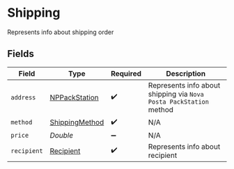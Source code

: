 # Shipping

Represents info about shipping order


## Fields

| Field                                                              | Type                                                               | Required                                                           | Description                                                        |
| ------------------------------------------------------------------ | ------------------------------------------------------------------ | ------------------------------------------------------------------ | ------------------------------------------------------------------ |
| `address`                                                          | [NPPackStation](../../models/shared/NPPackStation.md)              | :heavy_check_mark:                                                 | Represents info about shipping via `Nova Posta PackStation` method |
| `method`                                                           | [ShippingMethod](../../models/shared/ShippingMethod.md)            | :heavy_check_mark:                                                 | N/A                                                                |
| `price`                                                            | *Double*                                                           | :heavy_minus_sign:                                                 | N/A                                                                |
| `recipient`                                                        | [Recipient](../../models/shared/Recipient.md)                      | :heavy_check_mark:                                                 | Represents info about recipient                                    |